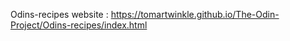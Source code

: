  Odins-recipes website  : https://tomartwinkle.github.io/The-Odin-Project/Odins-recipes/index.html <br><br>


